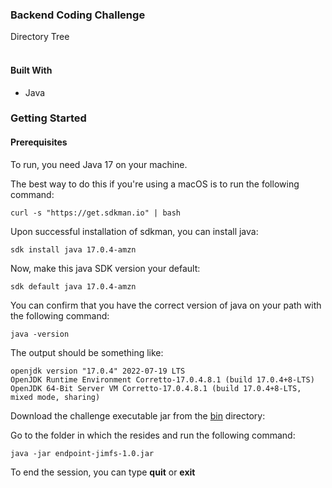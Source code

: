 ### Backend Coding Challenge
Directory Tree
<br>
<br>

#### Built With
* Java


### Getting Started
#### Prerequisites
To run, you need Java 17 on your machine.

The best way to do this if you're using a macOS is to run the following command:
```shell
curl -s "https://get.sdkman.io" | bash
```

Upon successful installation of sdkman, you can install java:
```shell
sdk install java 17.0.4-amzn
```

Now, make this java SDK version your default:
```shell
sdk default java 17.0.4-amzn
```

You can confirm that you have the correct version of java on your path with the following command:
```shell
java -version
```

The output should be something like:
```
openjdk version "17.0.4" 2022-07-19 LTS
OpenJDK Runtime Environment Corretto-17.0.4.8.1 (build 17.0.4+8-LTS)
OpenJDK 64-Bit Server VM Corretto-17.0.4.8.1 (build 17.0.4+8-LTS, mixed mode, sharing)
```

Download the challenge executable jar from the [bin](https://github.com/michaaelw/endpoint-jimfs) directory:

Go to the folder in which the resides and run the following command:
```shell
java -jar endpoint-jimfs-1.0.jar
```

To end the session, you can type **quit** or **exit**


